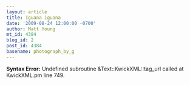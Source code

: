 ```yaml
---
layout: article
title: Iguana iguana
date: '2009-08-24 12:00:00 -0700'
author: Matt Young
mt_id: 4384
blog_id: 2
post_id: 4384
basename: photograph_by_g
---
```

<p><strong>Syntax Error:</strong> Undefined subroutine &Text::KwickXML::tag_url called at KwickXML.pm line 749.
</p>

